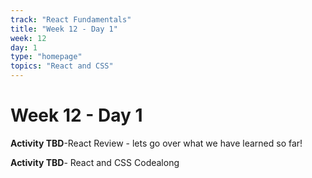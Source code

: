 ```yaml
---
track: "React Fundamentals"
title: "Week 12 - Day 1"
week: 12
day: 1
type: "homepage"
topics: "React and CSS"
---
```


# Week 12 - Day 1

**Activity TBD**-React Review - lets go over what we have learned so far! 

**Activity TBD**- React and CSS Codealong 

